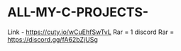 # ALL-MY-C-PROJECTS-

Link - https://cuty.io/wCuEhfSwTvL
Rar = 1 
discord Rar = https://discord.gg/fA62bZjUSg
